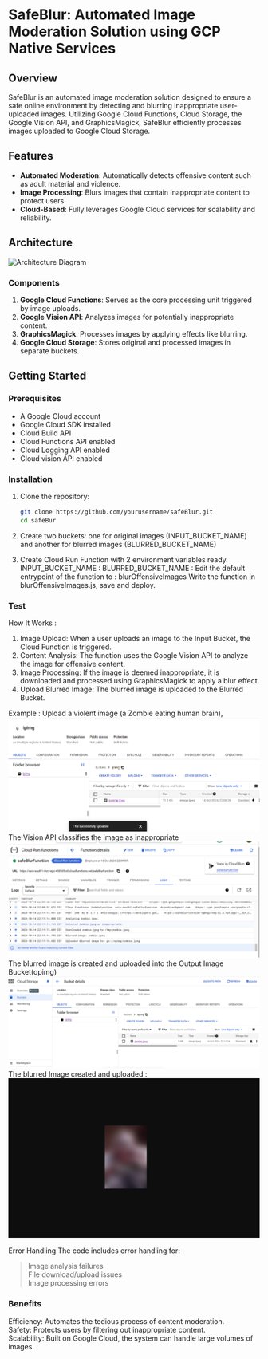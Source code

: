 # SafeBlur: Automated Image Moderation Solution using GCP Native Services

## Overview

SafeBlur is an automated image moderation solution designed to ensure a safe online environment by detecting and blurring inappropriate user-uploaded images. Utilizing Google Cloud Functions, Cloud Storage, the Google Vision API, and GraphicsMagick, SafeBlur efficiently processes images uploaded to Google Cloud Storage.

## Features

- **Automated Moderation**: Automatically detects offensive content such as adult material and violence.
- **Image Processing**: Blurs images that contain inappropriate content to protect users.
- **Cloud-Based**: Fully leverages Google Cloud services for scalability and reliability.

## Architecture

![Architecture Diagram](./architecture-diagram.png)

### Components

1. **Google Cloud Functions**: Serves as the core processing unit triggered by image uploads.
2. **Google Vision API**: Analyzes images for potentially inappropriate content.
3. **GraphicsMagick**: Processes images by applying effects like blurring.
4. **Google Cloud Storage**: Stores original and processed images in separate buckets.

## Getting Started

### Prerequisites

- A Google Cloud account
- Google Cloud SDK installed
- Cloud Build API
- Cloud Functions API enabled
- Cloud Logging API enabled
- Cloud vision API enabled

### Installation

1. Clone the repository:

   ```bash
   git clone https://github.com/yourusername/safeBlur.git
   cd safeBur

   ```

2. Create two buckets: one for original images (INPUT_BUCKET_NAME) and another for blurred images (BLURRED_BUCKET_NAME)

3. Create Cloud Run Function with 2 environment variables ready.
   INPUT_BUCKET_NAME : <your-input-bucket-name>
   BLURRED_BUCKET_NAME : <your-blurred-bucket-name>
   Edit the default entrypoint of the function to : blurOffensiveImages
   Write the function in blurOffensiveImages.js, save and deploy.

### Test

How It Works :

1. Image Upload: When a user uploads an image to the Input Bucket, the Cloud Function is triggered.
2. Content Analysis: The function uses the Google Vision API to analyze the image for offensive content.
3. Image Processing: If the image is deemed inappropriate, it is downloaded and processed using GraphicsMagick to apply a blur effect.
4. Upload Blurred Image: The blurred image is uploaded to the Blurred Bucket.

Example : Upload a violent image (a Zombie eating human brain),
![Architecture Diagram](./upload.png)
The Vision API classifies the image as inappropriate
![Architecture Diagram](./logs.png)
The blurred image is created and uploaded into the Output Image Bucket(opimg)
![Architecture Diagram](./blurUpload.png)
The blurred Image created and uploaded :
![Architecture Diagram](./blurredImage.png)

Error Handling
The code includes error handling for:

> Image analysis failures  
> File download/upload issues  
> Image processing errors

### Benefits

Efficiency: Automates the tedious process of content moderation.  
Safety: Protects users by filtering out inappropriate content.  
Scalability: Built on Google Cloud, the system can handle large volumes of images.
